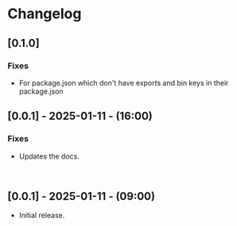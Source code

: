 # Changelog

## [0.1.0]

### Fixes

- For package.json which don't have exports and bin keys in their
  package.json

## [0.0.1] - 2025-01-11 - (16:00)

### Fixes

- Updates the docs.

<br/>

## [0.0.1] - 2025-01-11 - (09:00)

- Initial release.
